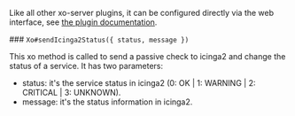 Like all other xo-server plugins, it can be configured directly via
the web interface, see [the plugin documentation](https://xen-orchestra.com/docs/plugins.html).

### `Xo#sendIcinga2Status({ status, message })`

This xo method is called to send a passive check to icinga2 and change the status of a service.
It has two parameters:

- status: it's the service status in icinga2 (0: OK | 1: WARNING | 2: CRITICAL | 3: UNKNOWN).
- message: it's the status information in icinga2.
